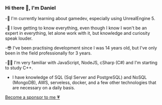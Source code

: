 ### Hi there 👋, I'm Daniel

-🌱 I'm currently learning about gamedev, especially using UnrealEngine 5.

-🤯 I love getting to know everything, even though I know I won't be an expert in everything, let alone work with it, but knowledge and curiosity speak louder.

-😎 I've been practising development since I was 14 years old, but I've only been in the field professionally for 3 years.

-🐱‍👤 I'm very familiar with JavaScript, NodeJS, cSharp (C#) and I'm starting to study C++.

- I have knowledge of SQL (Sql Server and PostgreSQL) and NoSQL (MongoDB), AWS, serveless, docker, and a few other technologies that are necessary on a daily basis.


[Become a sponsor to me :heartpulse:](https://github.com/sponsors/danielsous)
